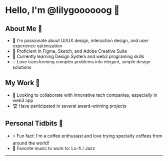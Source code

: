 # Hello, I'm @lilygoooooog 👋

## About Me 🌟

- 👀 I'm passionate about UI/UX design, interaction design, and user experience optimization
- 🎨 Proficient in Figma, Sketch, and Adobe Creative Suite
- 🌱 Currently learning Design System and web3 programing skills
- 💡 Love transforming complex problems into elegant, simple design solutions


## My Work 💼

- 💞️ Looking to collaborate with innovative tech companies, especially in web3 app
- 🏆 Have participated in several award-winning projects


## Personal Tidbits 🌈

- ⚡ Fun fact: I'm a coffee enthusiast and love trying specialty coffees from around the world!
- 🎵 Favorite music to work to: Lo-fi / Jazz

---


<!---
lilygoooooog/lilygoooooog is a ✨ special ✨ repository because its `README.md` (this file) appears on your GitHub profile.
You can click the Preview link to take a look at your changes.
--->
